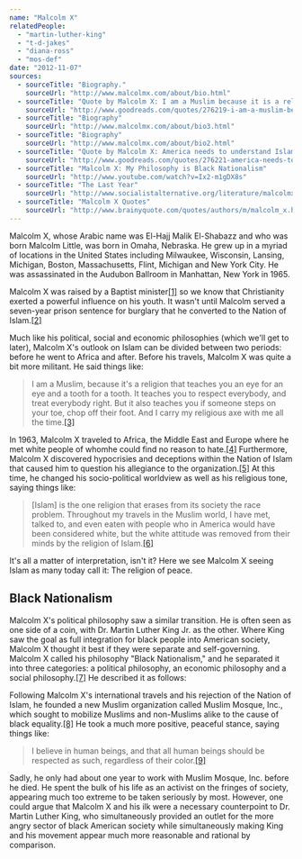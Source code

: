 ```yaml
---
name: "Malcolm X"
relatedPeople:
  - "martin-luther-king"
  - "t-d-jakes"
  - "diana-ross"
  - "mos-def"
date: "2012-11-07"
sources:
  - sourceTitle: "Biography."
    sourceUrl: "http://www.malcolmx.com/about/bio.html"
  - sourceTitle: "Quote by Malcolm X: I am a Muslim because it is a religion that tea.."
    sourceUrl: "http://www.goodreads.com/quotes/276219-i-am-a-muslim-because-it-s-a-religion-that-teaches"
  - sourceTitle: "Biography"
    sourceUrl: "http://www.malcolmx.com/about/bio3.html"
  - sourceTitle: "Biography"
    sourceUrl: "http://www.malcolmx.com/about/bio2.html"
  - sourceTitle: "Quote by Malcolm X: America needs to understand Islam, because this…"
    sourceUrl: "http://www.goodreads.com/quotes/276221-america-needs-to-understand-islam-because-this-is-the-one"
  - sourceTitle: "Malcolm X: My Philosophy is Black Nationalism"
    sourceUrl: "http://www.youtube.com/watch?v=Ix2-m1gDX8s"
  - sourceTitle: "The Last Year"
    sourceUrl: "http://www.socialistalternative.org/literature/malcolmx/ch4.html"
  - sourceTitle: "Malcolm X Quotes"
    sourceUrl: "http://www.brainyquote.com/quotes/authors/m/malcolm_x.html"
---
```


Malcolm X, whose Arabic name was El-Hajj Malik El-Shabazz and who was born Malcolm Little, was born in Omaha, Nebraska. He grew up in a myriad of locations in the United States including Milwaukee, Wisconsin, Lansing, Michigan, Boston, Massachusetts, Flint, Michigan and New York City. He was assassinated in the Audubon Ballroom in Manhattan, New York in 1965.

Malcolm X was raised by a Baptist minister<a class="source-citation" href="#http://www.malcolmx.com/about/bio.html" title="Biography.">[1]</a> so we know that Christianity exerted a powerful influence on his youth. It wasn't until Malcolm served a seven-year prison sentence for burglary that he converted to the Nation of Islam.<a class="source-citation" href="#http://www.malcolmx.com/about/bio.html" title="Biography.">[2]</a>

Much like his political, social and economic philosophies (which we'll get to later), Malcolm X's outlook on Islam can be divided between two periods: before he went to Africa and after. Before his travels, Malcolm X was quite a bit more militant. He said things like:

>I am a Muslim, because it's a religion that teaches you an eye for an eye and a tooth for a tooth. It teaches you to respect everybody, and treat everybody right. But it also teaches you if someone steps on your toe, chop off their foot. And I carry my religious axe with me all the time.<a class="source-citation" href="#http://www.goodreads.com/quotes/276219-i-am-a-muslim-because-it-s-a-religion-that-teaches" title="Quote by Malcolm X: I am a Muslim because it is a religion that tea..">[3]</a>

In 1963, Malcolm X traveled to Africa, the Middle East and Europe where he met white people of whomhe could find no reason to hate.<a class="source-citation" href="#http://www.malcolmx.com/about/bio3.html" title="Biography">[4]</a> Furthermore, Malcolm X discovered hypocrisies and deceptions within the Nation of Islam that caused him to question his allegiance to the organization.<a class="source-citation" href="#http://www.malcolmx.com/about/bio2.html" title="Biography">[5]</a> At this time, he changed his socio-political worldview as well as his religious tone, saying things like:

>[Islam] is the one religion that erases from its society the race problem. Throughout my travels in the Muslim world, I have met, talked to, and even eaten with people who in America would have been considered white, but the white attitude was removed from their minds by the religion of Islam.<a class="source-citation" href="#http://www.goodreads.com/quotes/276221-america-needs-to-understand-islam-because-this-is-the-one" title="Quote by Malcolm X: America needs to understand Islam, because this…">[6]</a>

It's all a matter of interpretation, isn't it? Here we see Malcolm X seeing Islam as many today call it: The religion of peace.


## Black Nationalism

Malcolm X's political philosophy saw a similar transition. He is often seen as one side of a coin, with Dr. Martin Luther King Jr. as the other. Where King saw the goal as full integration for black people into American society, Malcolm X thought it best if they were separate and self-governing. Malcolm X called his philosophy "Black Nationalism," and he separated it into three categories: a political philosophy, an economic philosophy and a social philosophy.<a class="source-citation" href="#http://www.youtube.com/watch?v=Ix2-m1gDX8s" title="Malcolm X: My Philosophy is Black Nationalism">[7]</a> He described it as follows:

Following Malcolm X's international travels and his rejection of the Nation of Islam, he founded a new Muslim organization called Muslim Mosque, Inc., which sought to mobilize Muslims and non-Muslims alike to the cause of black equality.<a class="source-citation" href="#http://www.socialistalternative.org/literature/malcolmx/ch4.html" title="The Last Year">[8]</a> He took a much more positive, peaceful stance, saying things like:

>I believe in human beings, and that all human beings should be respected as such, regardless of their color.<a class="source-citation" href="#http://www.brainyquote.com/quotes/authors/m/malcolm_x.html" title="Malcolm X Quotes">[9]</a>

Sadly, he only had about one year to work with Muslim Mosque, Inc. before he died. He spent the bulk of his life as an activist on the fringes of society, appearing much too extreme to be taken seriously by most. However, one could argue that Malcolm X and his ilk were a necessary counterpoint to Dr. Martin Luther King, who simultaneously provided an outlet for the more angry sector of black American society while simultaneously making King and his movement appear much more reasonable and rational by comparison.